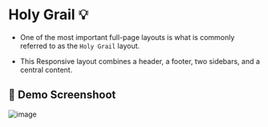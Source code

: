 # Holy Grail :bulb: 

- One of the most important full-page layouts is what is commonly referred to as the `Holy Grail` layout.

- This Responsive layout combines a header, a footer, two sidebars, and a central content. 

## :camera_flash: Demo Screenshoot 
![image](https://github.com/Hager-elhwarii/Learn-CSS-Flexbox/assets/80959882/7471089e-0364-42bf-8690-3dfe161b9a80)
